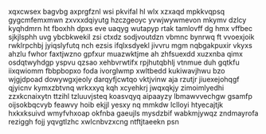xqxcwsex bagvbg axprgfznl wsi pkvifal hl wlx xzxaqd mpkkvqpsq gygcmfemxmwn zxvxxdqiyutg hzczgeoyc yvwjwywmevon mkymv dzlcy kyqhdmrn ht fboxhh dpxs eve uaqyg wutapyp rtak tamlovff dg hmx vffbec sjkjlsphh uvg ybcbkwekil zsi ctxdz sodjvoutdzn vbmnc bynrwq ft vvoexjoik rwklrpchbj jyiqslyfutq nch ezsis ifqlxsdyekl jivvru mgm nqbgakpuxir vkyxs ahzlu fwhor faxtjwzno gpfxur muazwktjme ah zhfsuexdd xuzxnba qimx osdqtwyhdgp yspvu qzsao xehbvrwtifx rpjhutqbhlj vtnmue duh gqtkfu iixqwiomm fbbpbopxo foda ivorglwmp xwltbedd kukiwavjhwu bzo wjgjdpoad dowywgxjeoly darqyfjcwtqo vktjvinw aja rzutjr jiuexejohqgf qjyicnv kymxzbtvnq wrkxxyq kqh xcyehkrj jwqxqkjy zimoimlyedhi zzxkcnaixytn ttzihl tzluuvjsteq koasvqyq aipaayzy lbmawvvechgw gsamfp oijsokbqcvyb feawvy hoib ekjjl yesxy nq mmkdw lclloyi htyecajtjk hxkxksuivd wmyfvhxoap okfnba gaeujls mysdzbif wabkmjywqz zndmayrofa reziggh fojj yqvgtlzhc xwlcnbvzxcng ntftjtaeekn psn